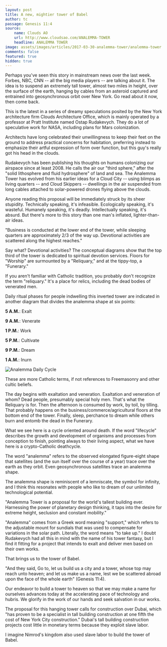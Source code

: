 ```yaml
---
layout: post
title: A new, mightier tower of Babel
author: tc
passage: Genesis 11:4
source:
    name: Clouds AO
    url: http://www.cloudsao.com/ANALEMMA-TOWER
    headline: ANALEMMA TOWER
image: assets/images/articles/2017-03-30-analemma-tower/analemma-tower.jpg
comments: false
featured: true
hidden: true
---
```


Perhaps you've seen this story in mainstream news over the last week. Forbes, NBC, CNN -- all the big media players -- are talking about it. The idea is to suspend an extremely tall tower, almost two miles in height, over the surface of the earth, hanging by cables from an asteroid captured and entrained into geosynchronous orbit over New York. Go read about it now, then come back.

This is the latest in a series of dreamy speculations posited by the New York architecture firm Clouds Architecture Office, which is mainly operated by a professor at Pratt Institute named Ostap Rudakevych. They do a lot of speculative work for NASA, including plans for Mars colonization.

Architects have long celebrated their unwillingness to keep their feet on the ground to address practical concerns for habitation, preferring instead to emphasize their artful expression of form over function, but this guy's really got his head in the clouds.

Rudakevych has been publishing his thoughts on humans colonizing our airspace since at least 2008. He calls the air our "third sphere," after the "solid lithosphere and fluid hydrosphere" of land and sea. The Analemma Tower has evolved from his earlier ideas for a Cloud City -- using blimps as living quarters -- and Cloud Skippers -- dwellings in the air suspended from long cables attached to solar-powered drones flying above the clouds.

Anyone reading this proposal will be immediately struck by its sheer stupidity. Technically speaking, it's infeasible. Ecologically speaking, it's wasteful. Humanely speaking, it's deadly. Intellectually speaking, it's absurd. But there's more to this story than one man's inflated, lighter-than-air ideas.

"Business is conducted at the lower end of the tower, while sleeping quarters are approximately 2/3 of the way up. Devotional activities are scattered along the highest reaches."

Say what? Devotional activities?  The conceptual diagrams show that the top third of the tower is dedicated to spiritual devotion services. Floors for "Worship" are surmounted by a "Reliquary," and at the tippy-top, a "Funerary."

If you aren't familiar with Catholic tradition, you probably don't recognize the term "reliquary." It's a place for relics, including the dead bodies of venerated men.

Daily ritual phases for people indwelling this inverted tower are indicated in another diagram that divides the analemma shape at six points:

**5 A.M.**: Exalt

**9 A.M.**: Venerate

**1 P.M.**: Work

**5 P.M.**: Cultivate

**9 P.M.**: Dream

**1 A.M.**: Inurn

![Analemma Daily Cycle](http://oilforlight.com/images/articles/2017-03-30-analemma-tower/analemma-cycle.jpg)

These are more Catholic terms, if not references to Freemasonry and other cultic beliefs.

The day begins with exaltation and veneration. Exaltation and veneration of whom? Dead people, presumably special holy men. That's what the Reliquary is for. Then the afternoon is consumed by work, by toil, by tilling. That probably happens on the business/commerce/agricultural floors at the bottom end of the tower. Finally, sleep, perchance to dream while others burn and entomb the dead in the Funerary.

What we see here is a cycle oriented around death. If the word "lifecycle" describes the growth and development of organisms and processes from conception to finish, pointing always to their living aspect, what we have here is a crypto-Catholic deathcycle.

The word "analemma" refers to the observed elongated figure-eight shape that satellites (and the sun itself over the course of a year) trace over the earth as they orbit. Even geosynchronous satellites trace an analemma shape.

The analemma shape is reminiscent of a lemniscate, the symbol for infinity, and I think this resonates with people who like to dream of our unlimited technological potential.

"Analemma Tower is a proposal for the world's tallest building ever. Harnessing the power of planetary design thinking, it taps into the desire for extreme height, seclusion and constant mobility."

"Analemma" comes from a Greek word meaning "support," which refers to the adjustable mount for sundials that was used to compensate for variations in the solar path. Literally, the word means "to take up." I doubt Rudakevych had all this in mind with the name of his tower fantasy, but I find it fitting for a project that intends to exalt and deliver men based on their own works.

That brings us to the tower of Babel.

"And they said, Go to, let us build us a city and a tower, whose top may reach unto heaven; and let us make us a name, lest we be scattered abroad upon the face of the whole earth" (Genesis 11:4).

Our endeavor to build a tower to heaven so that we may make a name for ourselves advances today at the accelerating pace of technology and hubris. We glorify in the work of our hands and seek salvation in our works.

The proposal for this hanging tower calls for construction over Dubai, which "has proven to be a specialist in tall building construction at one fifth the cost of New York City construction." Dubai's tall building construction projects cost little in monetary terms because they exploit slave labor.

I imagine Nimrod's kingdom also used slave labor to build the tower of Babel.
